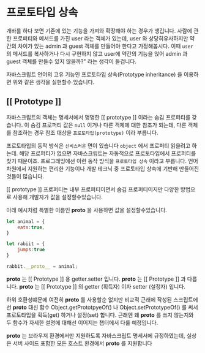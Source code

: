 # 프로토타입 상속

개바를 하다 보면 기존에 있는 기능을 가져와 확장해야 하는 경우가 생깁니다.
사람에 관한 프로퍼티와 메서드를 가진 user 라는 객체가 있는데, 
user 와 상당히유사하지만 약간의 차이가 있는 admin 과 guest 객체를 만들어야 한다고
가정해봅시다. 이때 `user` 의 메서드를 복사하거나 다시 구현하지 않고
user에 약간의 기능을 얹어 admin 과 guest 객체를 만들수 있지 않을까?" 라는
생각이 들겁니다.

자바스크립트 언어의 고유 기능인 프로토타입 상속(Prototype inheritance) 을 이용하면
위와 같은 생각을 실현할수 있습니다.

## [[ Prototype ]]

자바스크립트의 객체는 명세서에서 명명한 [[ prototype ]] 이라는 숨김 프로퍼티를 갖습니다.
이 숨김 프로퍼티 값은 `null` 이거나 다른 객체에 대한 참조가 되는데, 다른 객체를 참조하는 경우 참조 대상을 `프로토타입(prototype)` 이라 부릅니다.

프로토타입의 동작 방식은 `신비스러운` 면이 있습니다 `object` 에서 프로퍼티 읽을려고 하는데. 해당 프로퍼티가 없으면 자바스크립트는 자동적으로 프로토타입에서 프로퍼티를 찾기 때문이죠. 프로그래밍에선 이런 동작 방식을 `프로토타입 상속` 이라고 부릅니다.
언어 차원에서 지원하는 편리한 기능이나 개발 테크닉 중 프로토타입 상속에 기반해 만들어진 것들이 많습니다.

[[ prototype ]] 프로퍼티는 내부 프로퍼티이면서 숨김 프로퍼티이지만 다양한 방법으로 사용해
개발자가 값을 설정할수있습니다.

아래 예시처럼 특별한 이름인 __proto__ 을 사용하면 값을 설정할수있습니다.

```javascript
let animal = {
    eats:true,
}

let rabiit = {
    jumps:true
}

rabbit.__proto__ = animal;
```

__proto__ 는 [[ Prototype ]] 용 getter.setter 입니다.
__proto__ 는 [[ Prototype ]] 과 다릅니다. __proto__ 는 [[ Prototype ]] 의 getter (획득자) 이자 setter (설정자) 입니다.


하위 호환성떄문에 여전히 __proto__ 를 사용할순 없지만 비교적 근래에 작성된 스크립트에선
__proto__ 대신 함수 Object.getPrototpyeOf() 나 Object.setPrototypeOf() 를 써서 프로토타입을 획득(get) 하거나 설정(set) 합니다. 근래엔 왜 __proto__ 를 쓰지 않는지와
두 함수가 자세한 설명에 대해선 이어지는 챕터에서 다룰 예정입니다.

__proto__ 는 브라우저 환경에서만 지원하도록 자바스크립트 명세서에 규정하였는데, 실상은 서버 사이드 포함한 모든 호스트 환경에서 __proto__ 를 지원합니다 